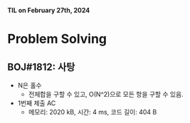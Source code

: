 **TIL on February 27th, 2024**

# Problem Solving
## BOJ#1812: 사탕
* N은 홀수
    - 전체합을 구할 수 있고, O(N^2)으로 모든 항을 구할 수 있음.
* 1번째 제출 AC
    - 메모리: 2020 kB, 시간: 4 ms, 코드 길이: 404 B

